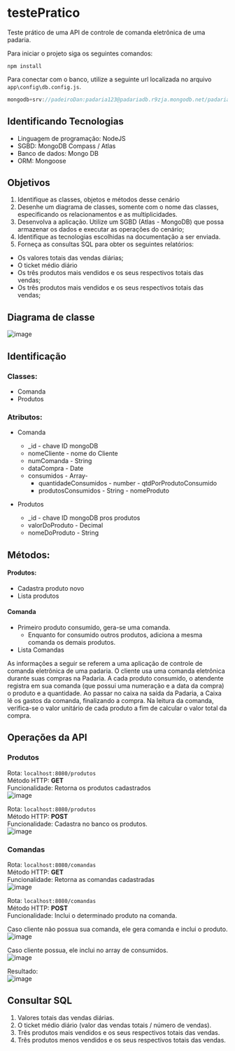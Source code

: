 # testePratico

Teste prático de uma API de controle de comanda eletrônica de uma padaria.

Para iniciar o projeto siga os seguintes comandos:
``` shell
npm install
```

Para conectar com o banco, utilize a seguinte url localizada no arquivo `app\config\db.config.js`.
``` js
mongodb+srv://padeiroDan:padaria123@padariadb.r9zja.mongodb.net/padariaDB?retryWrites=true&w=majority  
```

## Identificando Tecnologias
- Linguagem de programação: NodeJS
- SGBD: MongoDB Compass / Atlas 
- Banco de dados: Mongo DB
- ORM: Mongoose

## Objetivos

1. Identifique as classes, objetos e métodos desse cenário
2. Desenhe um diagrama de classes, somente com o nome das classes, especificando os relacionamentos e as multiplicidades.
3. Desenvolva a aplicação. Utilize um SGBD (Atlas - MongoDB) que possa armazenar os dados e executar as operações do cenário;
4. Identifique as tecnologias escolhidas na documentação a ser enviada.
5. Forneça as consultas SQL para obter os seguintes relatórios:
  - Os valores totais das vendas diárias;
  - O ticket médio diário
  - Os três produtos mais vendidos e os seus respectivos totais das vendas;
  - Os três produtos mais vendidos e os seus respectivos totais das vendas;

## Diagrama de classe
![image](https://user-images.githubusercontent.com/65087142/156045591-73a74878-e0b9-415e-904e-ed36e27e89fc.png)

## Identificação

### Classes:

- Comanda
- Produtos

### Atributos:

- Comanda

  - \_id - chave ID mongoDB
  - nomeCliente - nome do Cliente
  - numComanda - String
  - dataCompra - Date
  - consumidos - Array-
    - quantidadeConsumidos - number - qtdPorProdutoConsumido
    - produtosConsumidos - String - nomeProduto

- Produtos
  - \_id - chave ID mongoDB pros produtos
  - valorDoProduto - Decimal
  - nomeDoProduto - String

## Métodos:

#### Produtos:

- Cadastra produto novo
- Lista produtos

#### Comanda

- Primeiro produto consumido, gera-se uma comanda.
  - Enquanto for consumido outros produtos, adiciona a mesma comanda os demais produtos.
- Lista Comandas

As informações a seguir se referem a uma aplicação de controle de comanda eletrônica de uma padaria.
O cliente usa uma comanda eletrônica durante suas compras na Padaria.
A cada produto consumido, o atendente registra em sua comanda (que possui uma numeração e a data da compra) o produto e a quantidade.
Ao passar no caixa na saída da Padaria, a Caixa lê os gastos da comanda, finalizando a compra.
Na leitura da comanda, verifica-se o valor unitário de cada produto a fim de calcular o valor total da compra.

## Operações da API
### Produtos
Rota: `localhost:8080/produtos`  
Método HTTP: **GET**  
Funcionalidade: Retorna os produtos cadastrados  
![image](https://user-images.githubusercontent.com/65087142/156045801-bceb7f95-2334-4154-b0cf-4043aa393ec7.png)

Rota: `localhost:8080/produtos`  
Método HTTP: **POST**  
Funcionalidade: Cadastra no banco os produtos.  
![image](https://user-images.githubusercontent.com/65087142/156045865-644627cc-15ff-4023-a08d-4a4cf8423160.png)

### Comandas
Rota: `localhost:8080/comandas`  
Método HTTP: **GET**  
Funcionalidade: Retorna as comandas cadastradas  
![image](https://user-images.githubusercontent.com/65087142/156045903-31dd1072-9d21-4015-9162-323370c4ef61.png)

Rota: `localhost:8080/comandas`  
Método HTTP: **POST**  
Funcionalidade: Inclui o determinado produto na comanda.  

Caso cliente não possua sua comanda, ele gera comanda e inclui o produto.  
![image](https://user-images.githubusercontent.com/65087142/156045966-a5b07802-e368-4028-9dc7-a933a0de0187.png)

Caso cliente possua, ele inclui no array de consumidos.  
![image](https://user-images.githubusercontent.com/65087142/156045981-dbdcfc3b-6d6c-42d7-9da3-1f81ec0e8712.png)

Resultado:  
![image](https://user-images.githubusercontent.com/65087142/156049285-977041bd-f00d-44e9-99b2-83b43c2b88ef.png)


## Consultar SQL
1. Valores totais das vendas diárias.
2. O ticket médio diário (valor das vendas totais / número de vendas).
3. Três produtos mais vendidos e os seus respectivos totais das vendas.
4. Três produtos menos vendidos e os seus respectivos totais das vendas.
